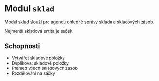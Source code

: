 # Modul ```sklad```

Modul sklad slouží pro agendu ohledně správy skladu a skladových zásob. 

Nejmenší skladová entita je sáček. 

## Schopnosti
 * Vytvářet skladové položky
 * Duplikovat skladové položky
 * Přehled všech skladových zásob
 * Rozdělování na sáčky



